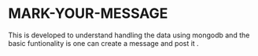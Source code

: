 # MARK-YOUR-MESSAGE
This is developed  to understand handling the data using mongodb and the basic funtionality is one can create a message and post it .
